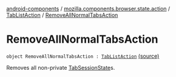 [android-components](../../index.md) / [mozilla.components.browser.state.action](../index.md) / [TabListAction](index.md) / [RemoveAllNormalTabsAction](./-remove-all-normal-tabs-action.md)

# RemoveAllNormalTabsAction

`object RemoveAllNormalTabsAction : `[`TabListAction`](index.md) [(source)](https://github.com/mozilla-mobile/android-components/blob/master/components/browser/state/src/main/java/mozilla/components/browser/state/action/BrowserAction.kt#L108)

Removes all non-private [TabSessionState](../../mozilla.components.browser.state.state/-tab-session-state/index.md)s.

